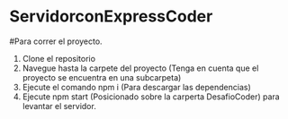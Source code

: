 # ServidorconExpressCoder

#Para correr el proyecto.
1) Clone el repositorio
2) Navegue hasta la carpete del proyecto (Tenga en cuenta que el proyecto se encuentra en una subcarpeta)
3) Ejecute el comando npm i (Para descargar las dependencias)
4) Ejecute npm start (Posicionado sobre la carperta DesafioCoder) para levantar el servidor.
